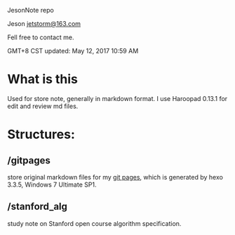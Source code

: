 JesonNote repo

Jeson
jetstorm@163.com

Fell free to contact me.

GMT+8 CST
updated:
May 12, 2017 10:59 AM

# What is this
Used for store note, generally in markdown format.
I use Haroopad 0.13.1 for edit and review md files.

# Structures:
## /gitpages
store original markdown files for my [git pages](https://ijesonchen.github.io/), which is generated by hexo 3.3.5, Windows 7 Ultimate SP1.

## /stanford_alg
study note on Stanford open course algorithm specification.
